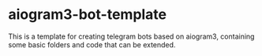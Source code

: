 # aiogram3-bot-template
This is a template for creating telegram bots based on aiogram3, containing some basic folders and code that can be extended.
